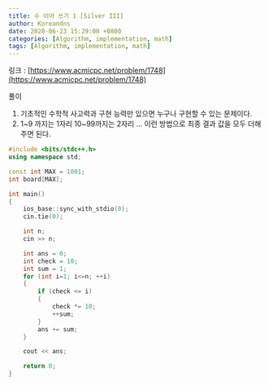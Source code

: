 ```yaml
---
title: 수 이어 쓰기 1 [Silver III]
author: Koreandns
date: 2020-06-23 15:29:00 +0800
categories: [Algorithm, implementation, math]
tags: [Algorithm, implementation, math]
---
```




링크 : [https://www.acmicpc.net/problem/1748](https://www.acmicpc.net/problem/1748)



풀이

1. 기초적인 수학적 사고력과 구현 능력만 있으면 누구나 구현할 수 있는 문제이다.
2. 1~9 까지는 1자리 10~99까지는 2자리 ... 이런 방법으로 최종 결과 값을 모두 더해주면 된다.



```c++
#include <bits/stdc++.h>
using namespace std;

const int MAX = 1001;
int board[MAX];

int main()
{
	ios_base::sync_with_stdio(0);
	cin.tie(0);

	int n;
	cin >> n;

	int ans = 0;
	int check = 10;
	int sum = 1;
	for (int i=1; i<=n; ++i)
	{
		if (check <= i)
		{
			check *= 10;
			++sum;
		}
		ans += sum;
	}

	cout << ans;

	return 0;
}
```

